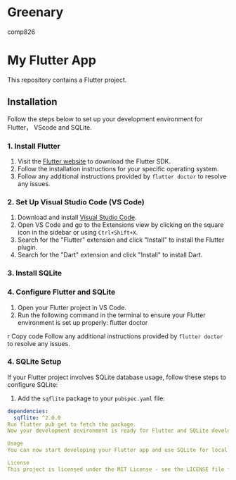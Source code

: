 # Greenary
 comp826
# My Flutter App

This repository contains a Flutter project.

## Installation

Follow the steps below to set up your development environment for Flutter， VScode and SQLite.

### 1. Install Flutter

1. Visit the [Flutter website](https://flutter.dev/) to download the Flutter SDK.
2. Follow the installation instructions for your specific operating system.
3. Follow any additional instructions provided by `flutter doctor` to resolve any issues.

### 2. Set Up Visual Studio Code (VS Code)

1. Download and install [Visual Studio Code](https://code.visualstudio.com/).
2. Open VS Code and go to the Extensions view by clicking on the square icon in the sidebar or using `Ctrl+Shift+X`.
3. Search for the "Flutter" extension and click "Install" to install the Flutter plugin.
4. Search for the "Dart" extension and click "Install" to install Dart.

### 3. Install SQLite


### 4. Configure Flutter and SQLite

1. Open your Flutter project in VS Code.
2. Run the following command in the terminal to ensure your Flutter environment is set up properly:
flutter doctor

r
Copy code
Follow any additional instructions provided by `flutter doctor` to resolve any issues.

### 4. SQLite Setup

If your Flutter project involves SQLite database usage, follow these steps to configure SQLite:

1. Add the `sqflite` package to your `pubspec.yaml` file:
```yaml
dependencies:
  sqflite: ^2.0.0
Run flutter pub get to fetch the package.
Now your development environment is ready for Flutter and SQLite development.

Usage
You can now start developing your Flutter app and use SQLite for local database needs. Refer to the Flutter documentation and SQLite documentation for more information.

License
This project is licensed under the MIT License - see the LICENSE file for details.






